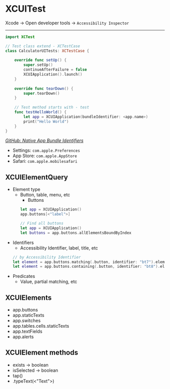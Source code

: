 # XCUITest


Xcode -> Open developer tools -> `Accessibility Inspector`

***

```swift
import XCTest

// Test class extend - XCTestCase
class CalculatorUITests: XCTestCase {
        
    override func setUp() {
        super.setUp()
        continueAfterFailure = false
        XCUIApplication().launch()
    }
    
    override func tearDown() {
        super.tearDown()
    }
    
    // Test method starts with - test
    func testHelloWorld() {
        let app = XCUIApplication(bundleIdentifier: <app.name>)
        print("Hello World")
    }
}
```

[_GitHub: Native App Bundle Identifiers_](https://github.com/joeblau/apple-bundle-identifiers)
- Settings: `com.apple.Preferences`
- App Store: `com.apple.AppStore`
- Safari: `com.apple.mobilesafari`

## XCUIElementQuery

- Element type
    - Button, table, menu, etc
        - Buttons
        ```swift
        let app = XCUIApplication()
        app.buttons[<"label">]

        // Find all buttons
        let app = XCUIApplication()
        let buttons = app.buttons.allElementsBoundByIndex
        ```
- Identifiers
    - Accessibility Identifier, label, title, etc
    ```swift
    // by Accessibility Identifier
    let element = app.buttons.matching(.button, identifier: "bt7").element
    let element = app.buttons.containing(.button, identifier: "bt8").element
    ```
- Predicates
    - Value, partial matching, etc

## XCUIElements

- app.buttons
- app.staticTexts
- app.switches
- app.tables.cells.staticTexts
- app.textFields
- app.alerts

## XCUIElement methods

- exists -> boolean
- isSelected -> boolean
- tap()
- .typeText(<"Text">)